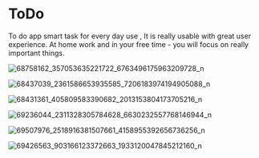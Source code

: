 # ToDo
To do app smart task for every day use , It is really usable with great user experience.
At home work and in your free time - you will focus on really important things.

![68758162_357053635221722_6763496175963209728_n](https://user-images.githubusercontent.com/42187285/106772081-52eeeb00-6648-11eb-97e4-d6aaea980cef.jpg)

![68437039_2361586653935585_7206183974194905088_n](https://user-images.githubusercontent.com/42187285/106772238-79ad2180-6648-11eb-8977-f990b749b45a.jpg)

![68431361_405809583390682_2013153804173705216_n](https://user-images.githubusercontent.com/42187285/106772339-934e6900-6648-11eb-9e85-d30d37621ad4.jpg)

![69236044_2311328305784628_6630232557768146944_n](https://user-images.githubusercontent.com/42187285/106772379-9e08fe00-6648-11eb-9eb0-8651b7af4b80.jpg)

![69507976_2518916381507661_4158955392656736256_n](https://user-images.githubusercontent.com/42187285/106772420-a95c2980-6648-11eb-90cb-bf466e82eb18.jpg)

![69426563_903166123372663_1933120047845212160_n](https://user-images.githubusercontent.com/42187285/106772448-b24cfb00-6648-11eb-9433-edcc1b48a014.jpg)
